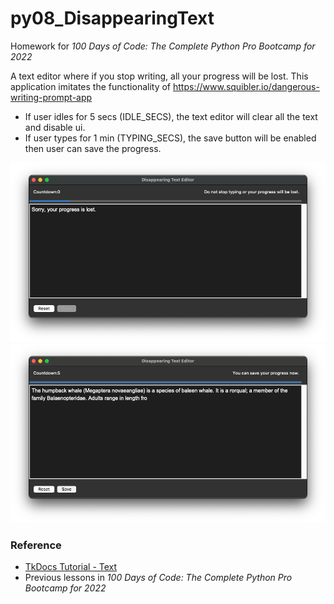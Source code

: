 # py08_DisappearingText

Homework for *100 Days of Code: The Complete Python Pro Bootcamp for 2022*

A text editor where if you stop writing, all your progress will be lost. This application imitates the functionality of
https://www.squibler.io/dangerous-writing-prompt-app

* If user idles for 5 secs (IDLE_SECS), the text editor will clear all the text and disable ui.
* If user types for 1 min (TYPING_SECS), the save button will be enabled then user can save the progress.

![screenshot1](screenshot1.png)
![screenshot2](screenshot2.png)

### Reference

* [TkDocs Tutorial - Text](https://tkdocs.com/tutorial/text.html)
* Previous lessons in *100 Days of Code: The Complete Python Pro Bootcamp for 2022*



